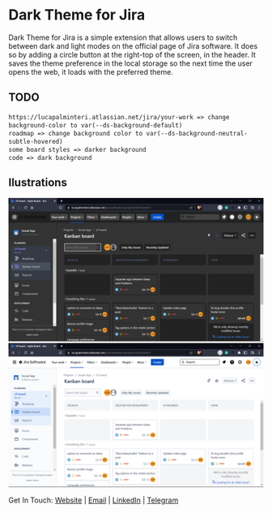 # Dark Theme for Jira
Dark Theme for Jira is a simple extension that allows users to switch between dark and light modes on the official page of Jira software. It does so by adding a circle button at the right-top of the screen, in the header. It saves the theme preference in the local storage so the next time the user opens the web, it loads with the preferred theme.


## TODO
    https://lucapalminteri.atlassian.net/jira/your-work => change background-color to var(--ds-background-default)
    roadmap => change background color to var(--ds-background-neutral-subtle-hovered)
    some board styles => darker background
    code => dark background
## Ilustrations
![Dark Theme](/public/dark.png)
![Light Theme](/public/light.png)

Get In Touch: 
          <a href="https://lucapalminteri.com/" target="_blank">Website<a> | 
          <a href="mailto:lucapalminteri02@gmail.com" target="_blank">Email<a> |
          <a href="https://www.linkedin.com/in/luca-palminteri/" target="_blank">LinkedIn</a> |
          <a href="https://t.me/Lucapo21" target="_blank">Telegram</a>